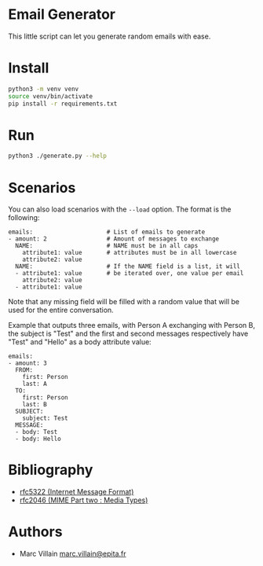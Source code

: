 Email Generator
===

This little script can let you generate random emails with ease.

# Install

```bash
python3 -m venv venv
source venv/bin/activate
pip install -r requirements.txt
```

# Run

```bash
python3 ./generate.py --help
```

# Scenarios

You can also load scenarios with the `--load` option. The format is the following:

```
emails:                     # List of emails to generate
- amount: 2                 # Amount of messages to exchange
  NAME:                     # NAME must be in all caps
    attribute1: value       # attributes must be in all lowercase
    attribute2: value
  NAME:                     # If the NAME field is a list, it will
  - attribute1: value       # be iterated over, one value per email
    attribute2: value
  - attribute1: value
```

Note that any missing field will be filled with a random value that will be used for the entire conversation.

Example that outputs three emails, with Person A exchanging with Person B, the subject is "Test" and the first and second messages respectively have "Test" and "Hello" as a body attribute value:

```
emails:
- amount: 3
  FROM:
    first: Person
    last: A
  TO:
    first: Person
    last: B
  SUBJECT:
    subject: Test
  MESSAGE:
  - body: Test
  - body: Hello
```

# Bibliography

* [rfc5322 (Internet Message Format)](https://tools.ietf.org/html/rfc5322)
* [rfc2046 (MIME Part two : Media Types)](https://tools.ietf.org/html/rfc2046)

# Authors

* Marc Villain <marc.villain@epita.fr>

